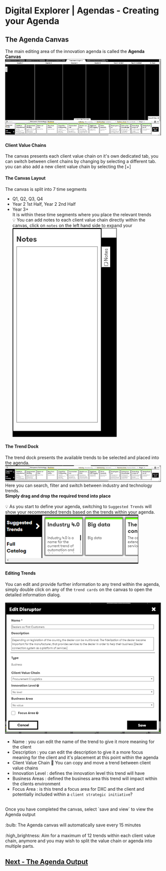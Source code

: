 # Digital Explorer | Agendas - Creating your Agenda

## The Agenda Canvas
The main editing area of the innovation agenda is called the **Agenda Canvas**
![agenda1](images/agenda9.png)<br>

#### Client Value Chains
The canvas presents each client value chain on it's own dedicated tab, you can switch between client chains by changing by selecting a different tab.  you can also add a new client value chain by selecting the [+] 

#### The Canvas Layout
The canvas is split into 7 time segments
- Q1, Q2, Q3, Q4
- Year 2 1st Half, Year 2 2nd Half
- Year 3+<br>
It is within these time segments where you place the relevant trends<br>
:bulb: You can add notes to each client value chain directly within the canvas, click on `notes` on the left hand side to expand your <br>
![agenda1](images/agenda10.png)<br>

#### The Trend Dock
The trend dock presents the available trends to be selected and placed into the agenda.
![agenda1](images/agenda11.png)<br>
Here you can search, filter and switch between industry and technology trends.<br>
**Simply drag and drop the required trend into place**<br><br>
:bulb: As you start to define your agenda, switching to `Suggested Trends` will show your recommended trends based on the trends within your agenda.<br>
![agenda1](images/agenda20.png)<br>

#### Editing Trends
You can edit and provide further information to any trend within the agenda, simply double click on any of the `trend cards` on the canvas to open the detailed information dialog.<br><br>
![agenda1](images/agenda12.png)<br>
- Name : you can edit the name of the trend to give it more meaning for the client
- Description : you can edit the description to give it a more focus meaning for the client and it's placement at this point within the agenda
- Client Value Chain :information_desk_person: You can copy and move a trend between client value chains
- Innovation Level : defines the innovation level this trend will have 
- Business Areas : defined the business area this trend will impact within the clients environment
- Focus Area : is this trend a focus area for DXC and the client and potentially included within a `client strategic initiative`?

<br>
Once you have completed the canvas, select `save and view` to view the Agenda output<br>
<br>
:bulb: The Agenda canvas will automatically save every 15 minutes<br><br>
:high_brightness: Aim for a maximum of 12 trends within each client value chain, anymore and you may wish to split the value chain or agenda into multiple parts.<br>

## [Next - The Agenda Output](AgendaOutput.md)